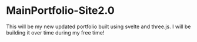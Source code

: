 # MainPortfolio-Site2.0
This will be my new updated portfolio built using svelte and three.js. I will be building it over time during my free time!
